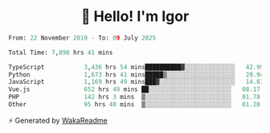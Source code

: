 <h1 align="center">👋 Hello! I'm Igor</h1>

<!--START_SECTION:waka-->

```python
From: 22 November 2019 - To: 09 July 2025

Total Time: 7,898 hrs 41 mins

TypeScript           3,436 hrs 54 mins██████████▓░░░░░░░░░░░░░░   42.99 %
Python               1,673 hrs 41 mins█████▒░░░░░░░░░░░░░░░░░░░   20.94 %
JavaScript           1,169 hrs 49 mins███▓░░░░░░░░░░░░░░░░░░░░░   14.63 %
Vue.js               652 hrs 49 mins ██░░░░░░░░░░░░░░░░░░░░░░░   08.17 %
PHP                  142 hrs 3 mins  ▒░░░░░░░░░░░░░░░░░░░░░░░░   01.78 %
Other                95 hrs 40 mins  ▒░░░░░░░░░░░░░░░░░░░░░░░░   01.20 %
```

<!--END_SECTION:waka-->

⚡ Generated by [WakaReadme](https://github.com/athul/waka-readme)
